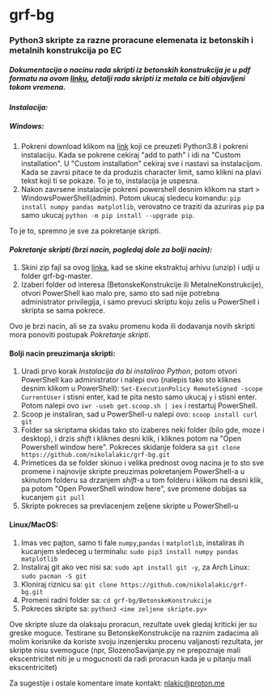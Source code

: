 # grf-bg
### Python3 skripte za razne proracune elemenata iz betonskih i metalnih konstrukcija po EC
##### Dokumentacija o nacinu rada skripti iz betonskih konstrukcija je u pdf formatu na ovom [linku](https://codeberg.org/nikolal/grf-bg/src/branch/master/Wiki/detaljifunkcionisanja.pdf), detalji rada skripti iz metala ce biti objavljeni tokom vremena.

#### _Instalacija:_

##### **Windows:**


1. Pokreni download klikom na [link](https://www.python.org/ftp/python/3.12.1/python-3.12.1-amd64.exe) koji ce preuzeti Python3.8 i pokreni instalaciju. Kada se pokrene cekiraj "add to path" i idi na "Custom installation". U "Custom installation" cekiraj sve i nastavi sa instalacijom. Kada se zavrsi pitace te da produzis character limit, samo klikni na plavi tekst koji ti se pokaze.
To je to, instalacija je uspesna.
2. Nakon zavrsene instalacije pokreni powershell desnim klikom na start > WindowsPowerShell(admin). Potom ukucaj sledecu komandu:
`pip install numpy pandas matplotlib`, verovatno ce traziti da azuriras `pip` pa samo ukucaj `python -m pip install --upgrade pip`.

To je to, spremno je sve za pokretanje skripti.

#### _Pokretanje skripti (brzi nacin, pogledaj dole za bolji nacin):_

1. Skini zip fajl sa ovog [linka](https://github.com/nikolalakic/grf-bg/archive/refs/heads/master.zip), kad se skine ekstraktuj arhivu (unzip) i udji u folder grf-bg-master.
2. Izaberi folder od interesa (BetonskeKonstrukcije ili MetalneKonstrukcije), otvori PowerShell kao malo pre, samo sto sad nije potrebna administrator privilegija, i samo prevuci skriptu koju zelis u PowerShell i skripta se sama pokrece.

Ovo je brzi nacin, ali se za svaku promenu koda ili dodavanja novih skripti mora ponoviti postupak _Pokretanje skripti_.

#### Bolji nacin preuzimanja skripti:

1. Uradi prvo korak _Instalacija da bi instalirao Python_, potom otvori PowerShell kao administrator i nalepi ovo (nalepis tako sto kliknes desnim klikom u PowerShell): `Set-ExecutionPolicy RemoteSigned -scope CurrentUser` i stisni enter, kad te pita nesto samo ukucaj `y` i stisni enter. Potom nalepi ovo `iwr -useb get.scoop.sh | iex` i restartuj PowerShell.
2. Scoop je instaliran, sad u PowerShell-u nalepi ovo: `scoop install curl git`
3. Folder sa skriptama skidas tako sto izaberes neki folder (bilo gde, moze i desktop), i drzis _shift_ i kliknes desni klik, i kliknes potom na "Open Powershell window here". Pokreces skidanje foldera sa `git clone https://github.com/nikolalakic/grf-bg.git`
4. Primetices da se folder skinuo i velika prednost ovog nacina je to sto sve promene i najnovije skripte preuzimas pokretanjem PowerShell-a u skinutom folderu sa drzanjem _shift_-a u tom folderu i klikom na desni klik, pa potom "Open PowerShell window here", sve promene dobijas sa kucanjem `git pull` 
5. Skripte pokreces sa prevlacenjem zeljene skripte u PowerShell-u

#### **Linux/MacOS:**

1. Imas vec pajton, samo ti fale `numpy`,`pandas` i `matplotlib`, instaliras ih kucanjem sledeceg u terminalu: `sudo pip3 install numpy pandas matplotlib`  
2. Instaliraj git ako vec nisi sa: `sudo apt install git -y`, za Arch Linux: `sudo pacman -S git`
3. Kloniraj riznicu sa: `git clone https://github.com/nikolalakic/grf-bg.git`
4. Promeni radni folder sa: `cd grf-bg/BetonskeKonstrukcije`
6. Pokreces skripte sa: `python3 <ime zeljene skripte.py>`

Ove skripte sluze da olaksaju proracun, rezultate uvek gledaj kriticki jer su greske moguce. Testirane su BetonskeKonstrukcije na raznim zadacima ali molim korisnike da koriste svoju inzenjersku procenu valjanosti rezultata, jer skripte nisu svemoguce (npr, SlozenoSavijanje.py ne prepoznaje mali ekscentricitet niti je u mogucnosti da radi proracun kada je u pitanju mali ekscentricitet)

Za sugestije i ostale komentare imate kontakt: nlakic@proton.me
